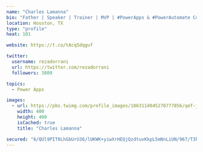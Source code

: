 ```yaml
---
name: "Charles Lamanna"
bio: "Father | Speaker | Trainer | MVP | #PowerApps & #PowerAutomate Community Super User | YouTuber Right-pointing triangle http://youtube.com/c/rezadorrani | Learn - Share - Clockwise rightwards and leftwards open circle arrows"
location: Houston, TX
type: "profile"
heat: 101

website: https://t.co/tAcqSdqguf

twitter:
  username: rezadorrani
  url: https://twitter.com/rezadorrani
  followers: 3809

topics:
  - Power Apps

images:
  - url: https://pbs.twimg.com/profile_images/1063114045270777856/qeT-jpWr_400x400.jpg
    width: 400
    height: 400
    isCached: true
    title: "Charles Lamanna"

secured: "6/QUl9PIT0LhGbUrU36/lUKWK+yiwXrHEQjQzdtuvKkpL5mNnLiUN/967/T3kyae2LGCGCTaAJWAXDmZ5NGFGKuQXkht8x8Eps3TmQl4ywk+ZNOYPRnsvz5zN7B6dwd3fcbq4Bu/KzX2/JWNz09w+ZWHqo87SdMuYGrsZ9ZlSHxqrVfxeimbH5LWf8v5rDE5u1wXMZOTKUnq4pfqOHvEKH4ocr3QJaI3Ui/NBysoxPcFh1pebehpfrCND4LIWs4hfBz/BsGRgH4Mg1/9X57kFIGxUiD0C0Q5syD55lZbdavpuwuGnBMu+64oaED1ldIARAexE3+mKOKzfzB/47EVqKchKEZyVns5P8nFFdKHIi2++nljTFvLC1PfMEi/qYZIVOcDz54blR6czrZdkG/6BlBmmDLMxKn+xUrnmj2oXTM=;UxcpIbP7BGS+hWcB1js05w=="
---
```


